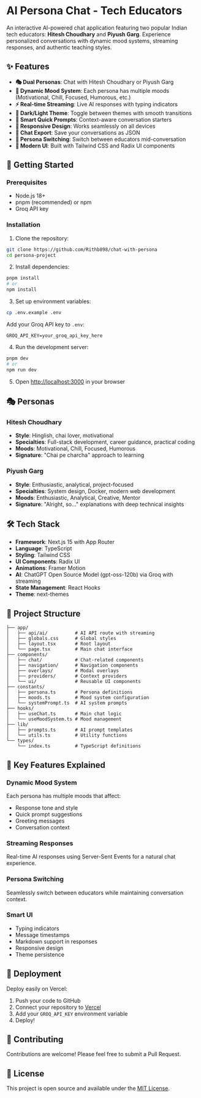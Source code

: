 # AI Persona Chat - Tech Educators

An interactive AI-powered chat application featuring two popular Indian tech educators: **Hitesh Choudhary** and **Piyush Garg**. Experience personalized conversations with dynamic mood systems, streaming responses, and authentic teaching styles.

## ✨ Features

- **🎭 Dual Personas**: Chat with Hitesh Choudhary or Piyush Garg
- **🎯 Dynamic Mood System**: Each persona has multiple moods (Motivational, Chill, Focused, Humorous, etc.)
- **⚡ Real-time Streaming**: Live AI responses with typing indicators
- **🌙 Dark/Light Theme**: Toggle between themes with smooth transitions
- **💬 Smart Quick Prompts**: Context-aware conversation starters
- **📱 Responsive Design**: Works seamlessly on all devices
- **💾 Chat Export**: Save your conversations as JSON
- **🔄 Persona Switching**: Switch between educators mid-conversation
- **🎨 Modern UI**: Built with Tailwind CSS and Radix UI components

## 🚀 Getting Started

### Prerequisites
- Node.js 18+ 
- pnpm (recommended) or npm
- Groq API key

### Installation

1. Clone the repository:
```bash
git clone https://github.com/Rithb898/chat-with-persona
cd persona-project
```

2. Install dependencies:
```bash
pnpm install
# or
npm install
```

3. Set up environment variables:
```bash
cp .env.example .env
```
Add your Groq API key to `.env`:
```
GROQ_API_KEY=your_groq_api_key_here
```

4. Run the development server:
```bash
pnpm dev
# or
npm run dev
```

5. Open [http://localhost:3000](http://localhost:3000) in your browser

## 🎭 Personas

### Hitesh Choudhary
- **Style**: Hinglish, chai lover, motivational
- **Specialties**: Full-stack development, career guidance, practical coding
- **Moods**: Motivational, Chill, Focused, Humorous
- **Signature**: "Chai pe charcha" approach to learning

### Piyush Garg  
- **Style**: Enthusiastic, analytical, project-focused
- **Specialties**: System design, Docker, modern web development
- **Moods**: Enthusiastic, Analytical, Creative, Mentor
- **Signature**: "Alright, so..." explanations with deep technical insights

## 🛠️ Tech Stack

- **Framework**: Next.js 15 with App Router
- **Language**: TypeScript
- **Styling**: Tailwind CSS
- **UI Components**: Radix UI
- **Animations**: Framer Motion
- **AI**: ChatGPT Open Source Model (gpt-oss-120b) via Groq with streaming
- **State Management**: React Hooks
- **Theme**: next-themes

## 📁 Project Structure

```
├── app/
│   ├── api/ai/          # AI API route with streaming
│   ├── globals.css      # Global styles
│   ├── layout.tsx       # Root layout
│   └── page.tsx         # Main chat interface
├── components/
│   ├── chat/            # Chat-related components
│   ├── navigation/      # Navigation components
│   ├── overlays/        # Modal overlays
│   ├── providers/       # Context providers
│   └── ui/              # Reusable UI components
├── constants/
│   ├── persona.ts       # Persona definitions
│   ├── moods.ts         # Mood system configuration
│   └── systemPrompt.ts  # AI system prompts
├── hooks/
│   ├── useChat.ts       # Main chat logic
│   └── useMoodSystem.ts # Mood management
├── lib/
│   ├── prompts.ts       # AI prompt templates
│   └── utils.ts         # Utility functions
└── types/
    └── index.ts         # TypeScript definitions
```

## 🎨 Key Features Explained

### Dynamic Mood System
Each persona has multiple moods that affect:
- Response tone and style
- Quick prompt suggestions  
- Greeting messages
- Conversation context

### Streaming Responses
Real-time AI responses using Server-Sent Events for a natural chat experience.

### Persona Switching
Seamlessly switch between educators while maintaining conversation context.

### Smart UI
- Typing indicators
- Message timestamps
- Markdown support in responses
- Responsive design
- Theme persistence

## 🚀 Deployment

Deploy easily on Vercel:

1. Push your code to GitHub
2. Connect your repository to [Vercel](https://vercel.com)
3. Add your `GROQ_API_KEY` environment variable
4. Deploy!

## 🤝 Contributing

Contributions are welcome! Please feel free to submit a Pull Request.

## 📄 License

This project is open source and available under the [MIT License](LICENSE).